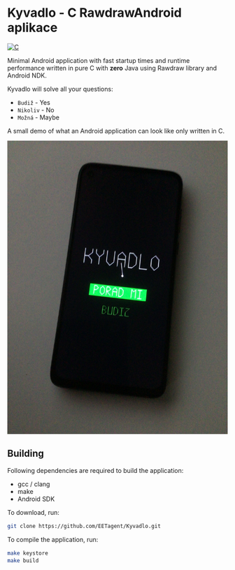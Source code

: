 <h1 class="rich-diff-level-zero">Kyvadlo - C RawdrawAndroid aplikace</h1>

[![C](https://img.shields.io/badge/lang-c-yellow.svg)]()

Minimal Android application with fast startup times and runtime performance written in pure C with **zero** Java using Rawdraw library and Android NDK.

Kyvadlo will solve all your questions:

- `Budiž` - Yes
- `Nikoliv` - No
- `Možná` - Maybe

A small demo of what an Android application can look like only written in C.

![Otevřený PDF dokument](.github/img/kyvadlo.jpg?raw=true)

## Building

Following dependencies are required to build the application:

* gcc / clang
* make
* Android SDK

To download, run:

```bash
git clone https://github.com/EETagent/Kyvadlo.git
```

To compile the application, run:

```bash
make keystore
make build
```
